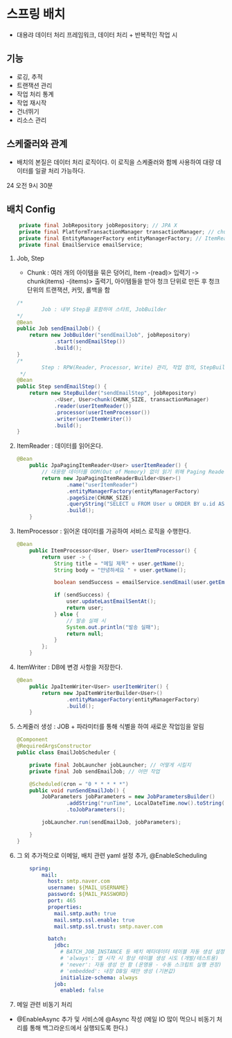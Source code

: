# 스프링 배치
- 대용랴 데이터 처리 프레임워크, 데이터 처리 + 반복적인 작업 시 

## 기능
- 로깅, 추적
- 트랜잭션 관리
- 작업 처리 통계
- 작업 재시작
- 건너뛰기
- 리소스 관리

## 스케줄러와 관계
- 배치의 본질은 데이터 처리 로직이다. 이 로직을 스케줄러와 함께 사용하여 대량 데이터를 일괄 처리 가능하다.

24 오전 9시 30분

## 배치 Config
```java
    private final JobRepository jobRepository; // JPA X
    private final PlatformTransactionManager transactionManager; // chuck() 사용
    private final EntityManagerFactory entityManagerFactory; // ItemReader, Writer가 DB에 접근하기 위한 객체
    private final EmailService emailService;
```
1. Job, Step
    - Chunk : 여러 개의 아이템을 묶은 덩어리, Item -(read)> 입력기 -> chunk(items) -(items)> 출력기, 아이템들을 받아 청크 단위로 만든 후 청크 단위의 트랜잭션, 커밋, 롤백을 함
    ```java
    /* 
            Job : 내부 Step을 포함하여 스타트, JobBuilder
    */
    @Bean
    public Job sendEmailJob() {
        return new JobBuilder("sendEmailJob", jobRepository)
                .start(sendEmailStep())
                .build();
    }
    /*
            Step : RPW(Reader, Processor, Write) 관리, 작업 정의, StepBuilder
     */
    @Bean
    public Step sendEmailStep() {
        return new StepBuilder("sendEmailStep", jobRepository)
                .<User, User>chunk(CHUNK_SIZE, transactionManager)
                .reader(userItemReader())
                .processor(userItemProcessor())
                .writer(userItemWriter())
                .build();
    }
    ```

2. ItemReader : 데이터를 읽어온다.
    ```java
    @Bean
        public JpaPagingItemReader<User> userItemReader() {
            // 대용량 데이터를 OOM(Out of Memory) 없이 읽기 위해 Paging Reader 사용
            return new JpaPagingItemReaderBuilder<User>()
                    .name("userItemReader")
                    .entityManagerFactory(entityManagerFactory)
                    .pageSize(CHUNK_SIZE)
                    .queryString("SELECT u FROM User u ORDER BY u.id ASC")
                    .build();
        }
    ```

3. ItemProcessor : 읽어온 데이터를 가공하여 서비스 로직을 수행한다.
    ```java
    @Bean
        public ItemProcessor<User, User> userItemProcessor() {
            return user -> {
                String title = "메일 제목" + user.getName();
                String body = "안녕하세요 " + user.getName();
    
                boolean sendSuccess = emailService.sendEmail(user.getEmail(), title, body);
    
                if (sendSuccess) {
                    user.updateLastEmailSentAt();
                    return user;
                } else {
                    // 발송 실패 시
                    System.out.println("발송 실패");
                    return null;
                }
            };
        }
    ```

4. ItemWriter : DB에 변경 사항을 저장한다.
    ```java
    @Bean
        public JpaItemWriter<User> userItemWriter() {
            return new JpaItemWriterBuilder<User>()
                    .entityManagerFactory(entityManagerFactory)
                    .build();
        }
    ```
   
5. 스케줄러 생성 : JOB + 파라미터를 통해 식별을 하여 새로운 작업임을 알림
    ```java
    @Component
    @RequiredArgsConstructor
    public class EmailJobScheduler {
    
        private final JobLauncher jobLauncher; // 어떻게 시킬지
        private final Job sendEmailJob; // 어떤 작업
    
        @Scheduled(cron = "0 * * * * *")
        public void runSendEmailJob() {
            JobParameters jobParameters = new JobParametersBuilder()
                    .addString("runTime", LocalDateTime.now().toString())
                    .toJobParameters();
    
            jobLauncher.run(sendEmailJob, jobParameters);
    
        }
    }
    ```
6. 그 외 추가적으로 이메일, 배치 관련 yaml 설정 추가, @EnableScheduling
    ```yaml
        spring:
            mail:
              host: smtp.naver.com
              username: ${MAIL_USERNAME}
              password: ${MAIL_PASSWORD}
              port: 465
              properties:
                mail.smtp.auth: true
                mail.smtp.ssl.enable: true
                mail.smtp.ssl.trust: smtp.naver.com
    
              batch:
                jdbc:
                  # BATCH_JOB_INSTANCE 등 배치 메타데이터 테이블 자동 생성 설정
                  # 'always': 앱 시작 시 항상 테이블 생성 시도 (개발/테스트용)
                  # 'never': 자동 생성 안 함 (운영용 - 수동 스크립트 실행 권장)
                  # 'embedded': 내장 DB일 때만 생성 (기본값)
                  initialize-schema: always
                job:
                  enabled: false
    ```

7. 메일 관련 비동기 처리
- @EnableAsync 추가 및 서비스에 @Async 작성 (메일 IO 많이 먹으니 비동기 처리를 통해 백그라운드에서 실행되도록 한다.)